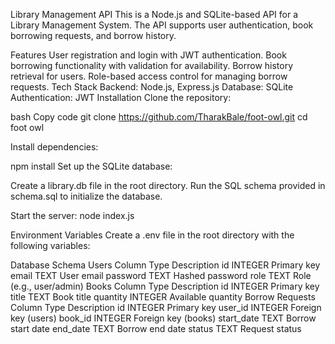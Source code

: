 Library Management API
This is a Node.js and SQLite-based API for a Library Management System. The API supports user authentication, book borrowing requests, and borrow history.

Features
User registration and login with JWT authentication.
Book borrowing functionality with validation for availability.
Borrow history retrieval for users.
Role-based access control for managing borrow requests.
Tech Stack
Backend: Node.js, Express.js
Database: SQLite
Authentication: JWT
Installation
Clone the repository:

bash
Copy code
git clone https://github.com/TharakBale/foot-owl.git
cd foot owl

Install dependencies:

npm install
Set up the SQLite database:

Create a library.db file in the root directory.
Run the SQL schema provided in schema.sql to initialize the database.


Start the server:
node index.js 

Environment Variables
Create a .env file in the root directory with the following variables:


Database Schema
Users
Column	Type	Description
id	INTEGER	Primary key
email	TEXT	User email
password	TEXT	Hashed password
role	TEXT	Role (e.g., user/admin)
Books
Column	Type	Description
id	INTEGER	Primary key
title	TEXT	Book title
quantity	INTEGER	Available quantity
Borrow Requests
Column	Type	Description
id	INTEGER	Primary key
user_id	INTEGER	Foreign key (users)
book_id	INTEGER	Foreign key (books)
start_date	TEXT	Borrow start date
end_date	TEXT	Borrow end date
status	TEXT	Request status

